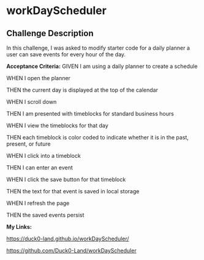 #  workDayScheduler

##  Challenge Description

In this challenge, I was asked to modify starter code for a daily planner a user can save events for every hour of the day.

**Acceptance Criteria:**
GIVEN I am using a daily planner to create a schedule

WHEN I open the planner

THEN the current day is displayed at the top of the calendar

WHEN I scroll down

THEN I am presented with timeblocks for standard business hours

WHEN I view the timeblocks for that day

THEN each timeblock is color coded to indicate whether it is in the past, present, or future

WHEN I click into a timeblock

THEN I can enter an event

WHEN I click the save button for that timeblock

THEN the text for that event is saved in local storage

WHEN I refresh the page

THEN the saved events persist

**My Links:**

https://duck0-land.github.io/workDayScheduler/

https://github.com/Duck0-Land/workDayScheduler
